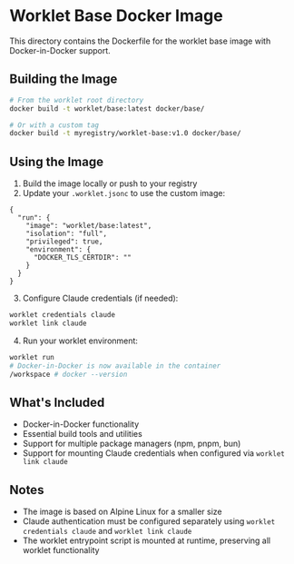 # Worklet Base Docker Image

This directory contains the Dockerfile for the worklet base image with Docker-in-Docker support.

## Building the Image

```bash
# From the worklet root directory
docker build -t worklet/base:latest docker/base/

# Or with a custom tag
docker build -t myregistry/worklet-base:v1.0 docker/base/
```

## Using the Image

1. Build the image locally or push to your registry
2. Update your `.worklet.jsonc` to use the custom image:

```jsonc
{
  "run": {
    "image": "worklet/base:latest",
    "isolation": "full",
    "privileged": true,
    "environment": {
      "DOCKER_TLS_CERTDIR": ""
    }
  }
}
```

3. Configure Claude credentials (if needed):

```bash
worklet credentials claude
worklet link claude
```

4. Run your worklet environment:

```bash
worklet run
# Docker-in-Docker is now available in the container
/workspace # docker --version
```

## What's Included

- Docker-in-Docker functionality
- Essential build tools and utilities
- Support for multiple package managers (npm, pnpm, bun)
- Support for mounting Claude credentials when configured via `worklet link claude`

## Notes

- The image is based on Alpine Linux for a smaller size
- Claude authentication must be configured separately using `worklet credentials claude` and `worklet link claude`
- The worklet entrypoint script is mounted at runtime, preserving all worklet functionality